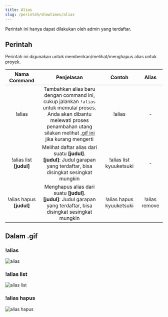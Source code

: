 ```yaml
---
title: Alias
slug: /perintah/showtimes/alias
---
```


Perintah ini hanya dapat dilakukan oleh admin yang terdaftar.

## Perintah

Perintah ini digunakan untuk memberikan/melihat/menghapus alias untuk proyek.

| Nama Command | Penjelasan |  Contoh  | Alias |
|:------------:|:----------:|:--------:|:-----:|
| !alias | Tambahkan alias baru dengan command ini, cukup jalankan `!alias` untuk memulai proses.<br />Anda akan dibantu melewati proses penambahan utang<br />silakan melihat [.gif ini](https://p.ihateani.me/ifQMCsOt.gif) jika kurang mengerti | !alias | - |
| !alias list **[judul]** | Melihat daftar alias dari suatu **[judul]**.<br />**[judul]**: Judul garapan yang terdaftar, bisa disingkat sesingkat mungkin | !alias list kyuuketsuki | - |
| !alias hapus **[judul]** | Menghapus alias dari suatu **[judul]**.<br />**[judul]**: Judul garapan yang terdaftar, bisa disingkat sesingkat mungkin | !alias hapus kyuuketsuki | !alias remove |

## Dalam .gif

### !alias
![alias](https://p.ihateani.me/cvvshlcy.gif)

### !alias list
![alias list](https://p.ihateani.me/opfcmfnz.gif)

### !alias hapus
![alias hapus](https://p.ihateani.me/hbpnbafw.gif)